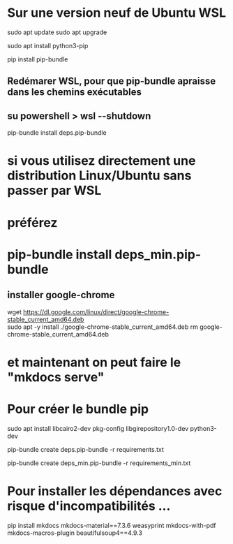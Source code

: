 # Sur une version neuf de Ubuntu WSL

sudo apt update
sudo apt upgrade

sudo apt install python3-pip

pip install pip-bundle

## Redémarer WSL, pour que pip-bundle apraisse dans les chemins exécutables
## su powershell > wsl --shutdown

pip-bundle install deps.pip-bundle

# si vous utilisez directement une distribution Linux/Ubuntu sans passer par WSL
# préférez 
# pip-bundle install deps_min.pip-bundle


## installer google-chrome
wget https://dl.google.com/linux/direct/google-chrome-stable_current_amd64.deb                                                                                                               
sudo apt -y install ./google-chrome-stable_current_amd64.deb
rm google-chrome-stable_current_amd64.deb

# et maintenant on peut faire le "mkdocs serve"

# Pour créer le bundle pip

sudo apt install libcairo2-dev pkg-config libgirepository1.0-dev python3-dev

pip-bundle create deps.pip-bundle -r requirements.txt

pip-bundle create deps_min.pip-bundle -r requirements_min.txt

# Pour installer les dépendances avec risque d'incompatibilités ...

pip install mkdocs mkdocs-material==7.3.6 weasyprint mkdocs-with-pdf mkdocs-macros-plugin  beautifulsoup4==4.9.3


